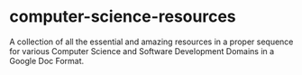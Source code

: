 # computer-science-resources
A collection of all the essential and amazing resources in a proper sequence for various Computer Science and Software Development Domains in a Google Doc Format.
